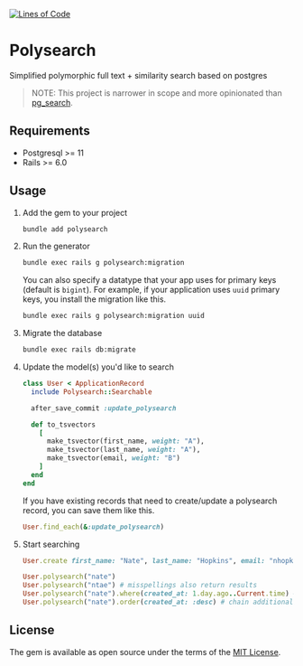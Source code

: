 [![Lines of Code](http://img.shields.io/badge/lines_of_code-226-brightgreen.svg?style=flat)](http://blog.codinghorror.com/the-best-code-is-no-code-at-all/)

# Polysearch

Simplified polymorphic full text + similarity search based on postgres

> NOTE: This project is narrower in scope and more opinionated than [pg_search](https://github.com/Casecommons/pg_search).

## Requirements

- Postgresql >= 11
- Rails >= 6.0

## Usage

1. Add the gem to your project

    ```sh
    bundle add polysearch
    ```

1. Run the generator

    ```sh
    bundle exec rails g polysearch:migration
    ```

    You can also specify a datatype that your app uses for primary keys (default is `bigint`).
    For example, if your application uses `uuid` primary keys, you install the migration like this.

    ```sh
    bundle exec rails g polysearch:migration uuid
    ```

1. Migrate the database

    ```sh
    bundle exec rails db:migrate
    ```

1. Update the model(s) you'd like to search

    ```ruby
    class User < ApplicationRecord
      include Polysearch::Searchable

      after_save_commit :update_polysearch

      def to_tsvectors
        [
          make_tsvector(first_name, weight: "A"),
          make_tsvector(last_name, weight: "A"),
          make_tsvector(email, weight: "B")
        ]
      end
    end
    ```

    If you have existing records that need to create/update a polysearch record, you can save them like this.

    ```ruby
    User.find_each(&:update_polysearch)
    ```

1. Start searching

    ```ruby
    User.create first_name: "Nate", last_name: "Hopkins", email: "nhopkins@mailinator.com"

    User.polysearch("nate")
    User.polysearch("ntae") # misspellings also return results
    User.polysearch("nate").where(created_at: 1.day.ago..Current.time) # active record chaining
    User.polysearch("nate").order(created_at: :desc) # chain additional ordering after the polysearch scope
    ```

## License

The gem is available as open source under the terms of the [MIT License](https://opensource.org/licenses/MIT).
